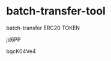 # batch-transfer-tool
batch-transfer ERC20 TOKEN


























































jd6PP

bqcK04Ve4

